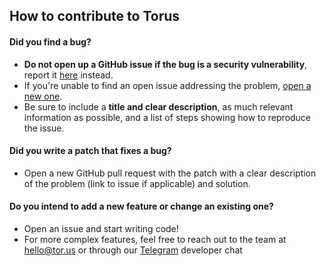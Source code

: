 ## How to contribute to Torus

#### **Did you find a bug?**
* **Do not open up a GitHub issue if the bug is a security vulnerability**, report it [here](https://docs.tor.us/contact/bug-bounty) instead.
* If you're unable to find an open issue addressing the problem, [open a new one](https://github.com/torusresearch/torus-website/issues/new). 
* Be sure to include a **title and clear description**, as much relevant information as possible, and a list of steps showing how to reproduce the issue.

#### **Did you write a patch that fixes a bug?**
* Open a new GitHub pull request with the patch with a clear description of the problem (link to issue if applicable) and solution.

#### **Do you intend to add a new feature or change an existing one?**
* Open an issue and start writing code!
* For more complex features, feel free to reach out to the team at hello@tor.us or through our [Telegram](https://t.me/torusdev) developer chat

